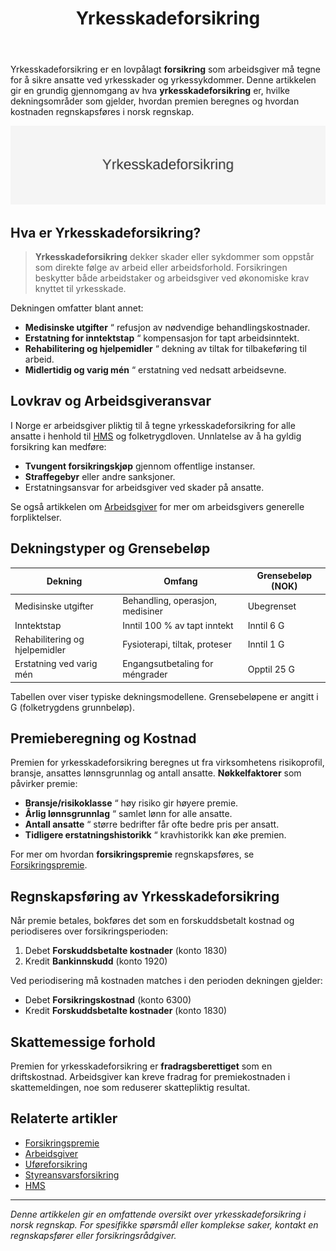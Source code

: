 ﻿---
title: "Yrkesskadeforsikring"
seoTitle: "Yrkesskadeforsikring"
description: 'Yrkesskadeforsikring er en lovpålagt **forsikring** som arbeidsgiver må tegne for å sikre ansatte ved yrkesskader og yrkessykdommer. Denne artikkelen gir en ...'
---

Yrkesskadeforsikring er en lovpålagt **forsikring** som arbeidsgiver må tegne for å sikre ansatte ved yrkesskader og yrkessykdommer. Denne artikkelen gir en grundig gjennomgang av hva **yrkesskadeforsikring** er, hvilke dekningsområder som gjelder, hvordan premien beregnes og hvordan kostnaden regnskapsføres i norsk regnskap.

![Yrkesskadeforsikring](yrkesskadeforsikring-image.svg)

## Hva er Yrkesskadeforsikring?

> **Yrkesskadeforsikring** dekker skader eller sykdommer som oppstår som direkte følge av arbeid eller arbeidsforhold. Forsikringen beskytter både arbeidstaker og arbeidsgiver ved økonomiske krav knyttet til yrkesskade.

Dekningen omfatter blant annet:

* **Medisinske utgifter** “ refusjon av nødvendige behandlingskostnader.
* **Erstatning for inntektstap** “ kompensasjon for tapt arbeidsinntekt.
* **Rehabilitering og hjelpemidler** “ dekning av tiltak for tilbakeføring til arbeid.
* **Midlertidig og varig mén** “ erstatning ved nedsatt arbeidsevne.

## Lovkrav og Arbeidsgiveransvar

I Norge er arbeidsgiver pliktig til å tegne yrkesskadeforsikring for alle ansatte i henhold til [HMS](/blogs/regnskap/hms "HMS “ Helse, miljø og sikkerhet i norske virksomheter") og folketrygdloven. Unnlatelse av å ha gyldig forsikring kan medføre:

* **Tvungent forsikringskjøp** gjennom offentlige instanser.
* **Straffegebyr** eller andre sanksjoner.
* Erstatningsansvar for arbeidsgiver ved skader på ansatte.

Se også artikkelen om [Arbeidsgiver](/blogs/regnskap/arbeidsgiver "Arbeidsgiver “ Roller og Ansvar i Norsk Arbeidsliv og Regnskap") for mer om arbeidsgivers generelle forpliktelser.

## Dekningstyper og Grensebeløp

| Dekning                  | Omfang                                | Grensebeløp (NOK)    |
|---------------------------|--------------------------------------|---------------------|
| Medisinske utgifter       | Behandling, operasjon, medisiner     | Ubegrenset          |
| Inntektstap                | Inntil 100 % av tapt inntekt          | Inntil 6 G           |
| Rehabilitering og hjelpemidler | Fysioterapi, tiltak, proteser       | Inntil 1 G           |
| Erstatning ved varig mén   | Engangsutbetaling for méngrader      | Opptil 25 G         |

Tabellen over viser typiske dekningsmodellene. Grensebeløpene er angitt i G (folketrygdens grunnbeløp).

## Premieberegning og Kostnad

Premien for yrkesskadeforsikring beregnes ut fra virksomhetens risikoprofil, bransje, ansattes lønnsgrunnlag og antall ansatte. **Nøkkelfaktorer** som påvirker premie:

* **Bransje/risikoklasse** “ høy risiko gir høyere premie.
* **Årlig lønnsgrunnlag** “ samlet lønn for alle ansatte.
* **Antall ansatte** “ større bedrifter får ofte bedre pris per ansatt.
* **Tidligere erstatningshistorikk** “ kravhistorikk kan øke premien.

For mer om hvordan **forsikringspremie** regnskapsføres, se [Forsikringspremie](/blogs/regnskap/forsikringspremie "Forsikringspremie i Regnskap - Guide til Klassifisering og Periodisering").

## Regnskapsføring av Yrkesskadeforsikring

Når premie betales, bokføres det som en forskuddsbetalt kostnad og periodiseres over forsikringsperioden:

1. Debet **Forskuddsbetalte kostnader** (konto 1830)
2. Kredit **Bankinnskudd** (konto 1920)

Ved periodisering må kostnaden matches i den perioden dekningen gjelder:

* Debet **Forsikringskostnad** (konto 6300)
* Kredit **Forskuddsbetalte kostnader** (konto 1830)

## Skattemessige forhold

Premien for yrkesskadeforsikring er **fradragsberettiget** som en driftskostnad. Arbeidsgiver kan kreve fradrag for premiekostnaden i skattemeldingen, noe som reduserer skattepliktig resultat.

## Relaterte artikler

* [Forsikringspremie](/blogs/regnskap/forsikringspremie "Forsikringspremie i Regnskap - Guide til Klassifisering og Periodisering")
* [Arbeidsgiver](/blogs/regnskap/arbeidsgiver "Arbeidsgiver “ Roller og Ansvar i Norsk Arbeidsliv og Regnskap")
* [Uføreforsikring](/blogs/regnskap/uforeforsikring "Uføreforsikring “ Guide til Private Uføreforsikringer i Norge")
* [Styreansvarsforsikring](/blogs/regnskap/styreansvarsforsikring "Hva er Styreansvarsforsikring? En Guide til Styremedlemsforsikring i Norge")
* [HMS](/blogs/regnskap/hms "HMS “ Helse, miljø og sikkerhet i norske virksomheter")

---

*Denne artikkelen gir en omfattende oversikt over yrkesskadeforsikring i norsk regnskap. For spesifikke spørsmål eller komplekse saker, kontakt en regnskapsfører eller forsikringsrådgiver.*









